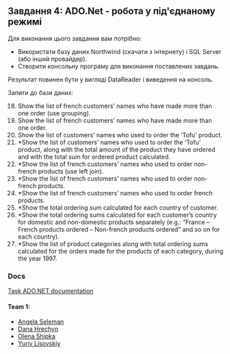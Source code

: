## Завдання 4: ADO.Net - робота у під'єднаному режимі

Для виконання цього завдання вам потрібно:
 - Використати базу даних Northwind (скачати з інтернету) і SQL Server (або інший провайдер).
 - Створити консольну програму для виконання поставлених завдань.

 Результат повинен бути у вигляді DataReader і виведення на консоль.
 
 Запити до бази даних:

18. Show the list of french customers’ names who have made more than one order (use grouping).
19.	Show the list of french customers’ names who have made more than one order.
20.	Show the list of customers’ names who used to order the ‘Tofu’ product.
21.	*Show the list of customers’ names who used to order the ‘Tofu’ product, along with the total amount of the product they have ordered and with the total sum for ordered product calculated.
22.	*Show the list of french customers’ names who used to order non-french products (use left join).
23.	*Show the list of french customers’ names who used to order non-french products.
24.	*Show the list of french customers’ names who used to order french products.
25.	*Show the total ordering sum calculated for each country of customer.
26.	*Show the total ordering sums calculated for each customer’s country for domestic and non-domestic products separately (e.g.: “France – French products ordered – Non-french products ordered” and so on for each country).
27.	*Show the list of product categories along with total ordering sums calculated for the orders made for the products of each category, during the year 1997.

### Docs
[Task ADO.NET documentation](https://lnupmi11.github.io/PofCIS_Team1/task4-ado-dotnet/index.html)

#### Team 1:
* [Angela Seleman](https://github.com/selemanka)
* [Dana Hrechyn](https://github.com/danahrechyn123)
* [Olena Shipka](https://github.com/oshipka)
* [Yuriy Lisovskiy](https://github.com/YuriyLisovskiy)
